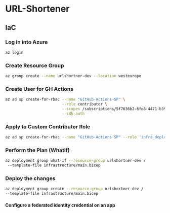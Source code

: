 # URL-Shortener

## IaC


### Log in into Azure
```bash
az login
```

### Create Resource Group
```bash
az group create --name urlshortner-dev --location westeurope
```

### Create User for GH Actions
```bash 
az ad sp create-for-rbac --name "GitHub-Actions-SP" \
                         --role contributor \
                         --scopes /subscriptions/5f7636b2-6fe8-4471-b398-e9a55637cc2b \
                         --sdk-auth
```


### Apply to Custom Contributor Role

```bash
az ad sp create-for-rbac --name "GitHub-Actions-SP" --role 'infra_deploy' --scopes /subscriptions/5f7636b2-6fe8-4471-b398-e9a55637cc2b --sdk-auth
```
### Perform the Plan (WhatIf) 

```bash
az deployment group what-if --resource-group urlshortner-dev /
 --template-file infrastructure/main.bicep
```

### Deploy the changes

```bash
az deployment group create --resource-group urlshortner-dev / 
--template-file infrastructure/main.bicep
```
#### Configure a federated identity credential on an app